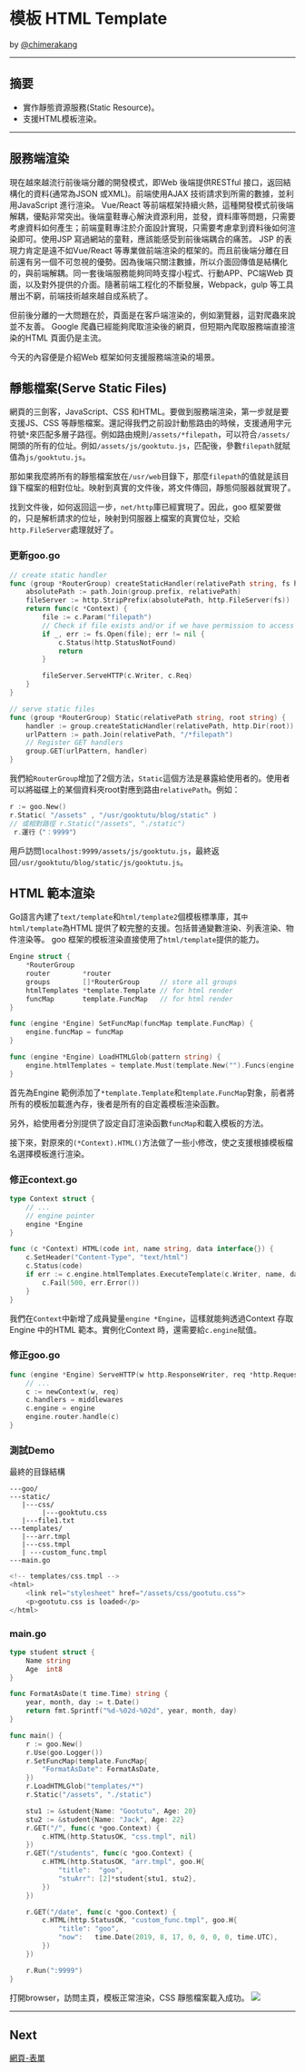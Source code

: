 # 模板 HTML Template
by [@chimerakang](https://github.com/chimerakang)

---
## 摘要

* 實作靜態資源服務(Static Resource)。
* 支援HTML模板渲染。

---
## 服務端渲染
現在越來越流行前後端分離的開發模式，即Web 後端提供RESTful 接口，返回結構化的資料(通常為JSON 或XML)。前端使用AJAX 技術請求到所需的數據，並利用JavaScript 進行渲染。 Vue/React 等前端框架持續火熱，這種開發模式前後端解耦，優點非常突出。後端童鞋專心解決資源利用，並發，資料庫等問題，只需要考慮資料如何產生；前端童鞋專注於介面設計實現，只需要考慮拿到資料後如何渲染即可。使用JSP 寫過網站的童鞋，應該能感受到前後端耦合的痛苦。 JSP 的表現力肯定是遠不如Vue/React 等專業做前端渲染的框架的。而且前後端分離在目前還有另一個不可忽視的優勢。因為後端只關注數據，所以介面回傳值是結構化的，與前端解耦。同一套後端服務能夠同時支撐小程式、行動APP、PC端Web 頁面，以及對外提供的介面。隨著前端工程化的不斷發展，Webpack，gulp 等工具層出不窮，前端技術越來越自成系統了。

但前後分離的一大問題在於，頁面是在客戶端渲染的，例如瀏覽器，這對爬蟲來說並不友善。 Google 爬蟲已經能夠爬取渲染後的網頁，但短期內爬取服務端直接渲染的HTML 頁面仍是主流。

今天的內容便是介紹Web 框架如何支援服務端渲染的場景。

## 靜態檔案(Serve Static Files)
網頁的三劍客，JavaScript、CSS 和HTML。要做到服務端渲染，第一步就是要支援JS、CSS 等靜態檔案。還記得我們之前設計動態路由的時候，支援通用字元符號`*`來匹配多層子路徑。例如路由規則`/assets/*filepath`，可以符合`/assets/`開頭的所有的位址。例如`/assets/js/gooktutu.js`，匹配後，參數`filepath`就賦值為`js/gooktutu.js`。

那如果我麼將所有的靜態檔案放在`/usr/web`目錄下，那麼`filepath`的值就是該目錄下檔案的相對位址。映射到真實的文件後，將文件傳回，靜態伺服器就實現了。

找到文件後，如何返回這一步，`net/http`庫已經實現了。因此，goo 框架要做的，只是解析請求的位址，映射到伺服器上檔案的真實位址，交給`http.FileServer`處理就好了。

### 更新goo.go
```go
// create static handler
func (group *RouterGroup) createStaticHandler(relativePath string, fs http.FileSystem) HandlerFunc {
	absolutePath := path.Join(group.prefix, relativePath)
	fileServer := http.StripPrefix(absolutePath, http.FileServer(fs))
	return func(c *Context) {
		file := c.Param("filepath")
		// Check if file exists and/or if we have permission to access it
		if _, err := fs.Open(file); err != nil {
			c.Status(http.StatusNotFound)
			return
		}

		fileServer.ServeHTTP(c.Writer, c.Req)
	}
}

// serve static files
func (group *RouterGroup) Static(relativePath string, root string) {
	handler := group.createStaticHandler(relativePath, http.Dir(root))
	urlPattern := path.Join(relativePath, "/*filepath")
	// Register GET handlers
	group.GET(urlPattern, handler)
}
```
我們給`RouterGroup`增加了2個方法，`Static`這個方法是暴露給使用者的。使用者可以將磁碟上的某個資料夾root對應到路由`relativePath`。例如：
```go
r := goo.New() 
r.Static( "/assets" , "/usr/gooktutu/blog/static" ) 
// 或相對路徑 r.Static("/assets", "./static")
 r.運行（"：9999"）
 ```

用戶訪問`localhost:9999/assets/js/gooktutu.js`，最終返回`/usr/gooktutu/blog/static/js/gooktutu.js`。

## HTML 範本渲染
Go語言內建了`text/template`和`html/template2`個模板標準庫，其`中html/template`為HTML 提供了較完整的支援。包括普通變數渲染、列表渲染、物件渲染等。 goo 框架的模板渲染直接使用了`html/template`提供的能力。
```go
Engine struct {
	*RouterGroup
	router        *router
	groups        []*RouterGroup     // store all groups
	htmlTemplates *template.Template // for html render
	funcMap       template.FuncMap   // for html render
}

func (engine *Engine) SetFuncMap(funcMap template.FuncMap) {
	engine.funcMap = funcMap
}

func (engine *Engine) LoadHTMLGlob(pattern string) {
	engine.htmlTemplates = template.Must(template.New("").Funcs(engine.funcMap).ParseGlob(pattern))
}
```
首先為Engine 範例添加了`*template.Template`和`template.FuncMap`對象，前者將所有的模板加載進內存，後者是所有的自定義模板渲染函數。

另外，給使用者分別提供了設定自訂渲染函數`funcMap`和載入模板的方法。

接下來，對原來的`(*Context).HTML()`方法做了一些小修改，使之支援根據模板檔名選擇模板進行渲染。

### 修正context.go
```go
type Context struct {
    // ...
	// engine pointer
	engine *Engine
}

func (c *Context) HTML(code int, name string, data interface{}) {
	c.SetHeader("Content-Type", "text/html")
	c.Status(code)
	if err := c.engine.htmlTemplates.ExecuteTemplate(c.Writer, name, data); err != nil {
		c.Fail(500, err.Error())
	}
}
```

我們在`Context`中新增了成員變量`engine *Engine`，這樣就能夠透過Context 存取Engine 中的HTML 範本。實例化Context 時，還需要給`c.engine`賦值。

### 修正goo.go
```go
func (engine *Engine) ServeHTTP(w http.ResponseWriter, req *http.Request) {
	// ...
	c := newContext(w, req)
	c.handlers = middlewares
	c.engine = engine
	engine.router.handle(c)
}
```	

### 測試Demo
最終的目錄結構
```
---goo/ 
---static/ 
   |---css/ 
        |---gooktutu.css 
   |---file1.txt 
---templates/ 
   |---arr.tmpl 
   |---css.tmpl 
   | ---custom_func.tmpl 
---main.go
```

``` go
<!-- templates/css.tmpl -->
<html>
    <link rel="stylesheet" href="/assets/css/gootutu.css">
    <p>gootutu.css is loaded</p>
</html>
```      
    
### main.go
```go
type student struct {
	Name string
	Age  int8
}

func FormatAsDate(t time.Time) string {
	year, month, day := t.Date()
	return fmt.Sprintf("%d-%02d-%02d", year, month, day)
}

func main() {
	r := goo.New()
	r.Use(goo.Logger())
	r.SetFuncMap(template.FuncMap{
		"FormatAsDate": FormatAsDate,
	})
	r.LoadHTMLGlob("templates/*")
	r.Static("/assets", "./static")

	stu1 := &student{Name: "Gootutu", Age: 20}
	stu2 := &student{Name: "Jack", Age: 22}
	r.GET("/", func(c *goo.Context) {
		c.HTML(http.StatusOK, "css.tmpl", nil)
	})
	r.GET("/students", func(c *goo.Context) {
		c.HTML(http.StatusOK, "arr.tmpl", goo.H{
			"title":  "goo",
			"stuArr": [2]*student{stu1, stu2},
		})
	})

	r.GET("/date", func(c *goo.Context) {
		c.HTML(http.StatusOK, "custom_func.tmpl", goo.H{
			"title": "goo",
			"now":   time.Date(2019, 8, 17, 0, 0, 0, 0, time.UTC),
		})
	})

	r.Run(":9999")
}
```

打開browser，訪問主頁，模板正常渲染，CSS 靜態檔案載入成功。
![](./images/static.png)


---
## Next
[網頁-表單](./web-8.md)